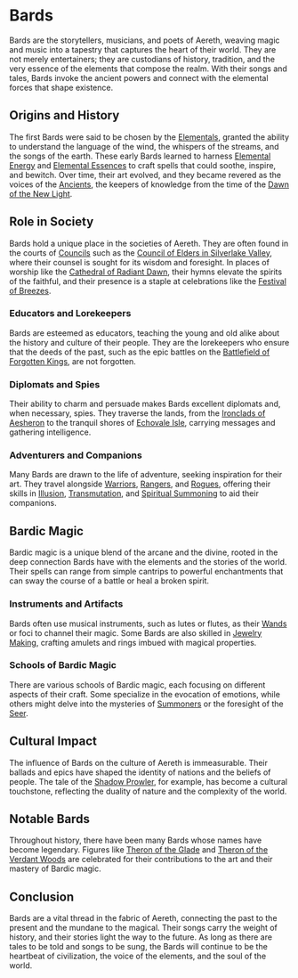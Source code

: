# Bards

Bards are the storytellers, musicians, and poets of Aereth, weaving magic and music into a tapestry that captures the heart of their world. They are not merely entertainers; they are custodians of history, tradition, and the very essence of the elements that compose the realm. With their songs and tales, Bards invoke the ancient powers and connect with the elemental forces that shape existence.

## Origins and History

The first Bards were said to be chosen by the [Elementals](Elementals.md), granted the ability to understand the language of the wind, the whispers of the streams, and the songs of the earth. These early Bards learned to harness [Elemental Energy](Elemental%20Energy.md) and [Elemental Essences](Elemental%20Essences.md) to craft spells that could soothe, inspire, and bewitch. Over time, their art evolved, and they became revered as the voices of the [Ancients](Ancients.md), the keepers of knowledge from the time of the [Dawn of the New Light](Dawn%20of%20the%20New%20Light.md).

## Role in Society

Bards hold a unique place in the societies of Aereth. They are often found in the courts of [Councils](Councils.md) such as the [Council of Elders in Silverlake Valley](Council%20of%20Elders%20in%20Silverlake%20Valley.md), where their counsel is sought for its wisdom and foresight. In places of worship like the [Cathedral of Radiant Dawn](Cathedral%20of%20Radiant%20Dawn.md), their hymns elevate the spirits of the faithful, and their presence is a staple at celebrations like the [Festival of Breezes](Festival%20of%20Breezes.md).

### Educators and Lorekeepers

Bards are esteemed as educators, teaching the young and old alike about the history and culture of their people. They are the lorekeepers who ensure that the deeds of the past, such as the epic battles on the [Battlefield of Forgotten Kings](Battlefield%20of%20Forgotten%20Kings.md), are not forgotten.

### Diplomats and Spies

Their ability to charm and persuade makes Bards excellent diplomats and, when necessary, spies. They traverse the lands, from the [Ironclads of Aesheron](Ironclads%20of%20Aesheron.md) to the tranquil shores of [Echovale Isle](Echovale%20Isle.md), carrying messages and gathering intelligence.

### Adventurers and Companions

Many Bards are drawn to the life of adventure, seeking inspiration for their art. They travel alongside [Warriors](Warriors.md), [Rangers](Rangers.md), and [Rogues](Rogues.md), offering their skills in [Illusion](Illusion.md), [Transmutation](Transmutation.md), and [Spiritual Summoning](Spiritual%20Summoning.md) to aid their companions.

## Bardic Magic

Bardic magic is a unique blend of the arcane and the divine, rooted in the deep connection Bards have with the elements and the stories of the world. Their spells can range from simple cantrips to powerful enchantments that can sway the course of a battle or heal a broken spirit.

### Instruments and Artifacts

Bards often use musical instruments, such as lutes or flutes, as their [Wands](Wands.md) or foci to channel their magic. Some Bards are also skilled in [Jewelry Making](Jewelry%20Making.md), crafting amulets and rings imbued with magical properties.

### Schools of Bardic Magic

There are various schools of Bardic magic, each focusing on different aspects of their craft. Some specialize in the evocation of emotions, while others might delve into the mysteries of [Summoners](Summoners.md) or the foresight of the [Seer](Seer.md).

## Cultural Impact

The influence of Bards on the culture of Aereth is immeasurable. Their ballads and epics have shaped the identity of nations and the beliefs of people. The tale of the [Shadow Prowler](Shadow%20Prowler.md), for example, has become a cultural touchstone, reflecting the duality of nature and the complexity of the world.

## Notable Bards

Throughout history, there have been many Bards whose names have become legendary. Figures like [Theron of the Glade](Theron%20of%20the%20Glade.md) and [Theron of the Verdant Woods](Theron%20of%20the%20Verdant%20Woods.md) are celebrated for their contributions to the art and their mastery of Bardic magic.

## Conclusion

Bards are a vital thread in the fabric of Aereth, connecting the past to the present and the mundane to the magical. Their songs carry the weight of history, and their stories light the way to the future. As long as there are tales to be told and songs to be sung, the Bards will continue to be the heartbeat of civilization, the voice of the elements, and the soul of the world.